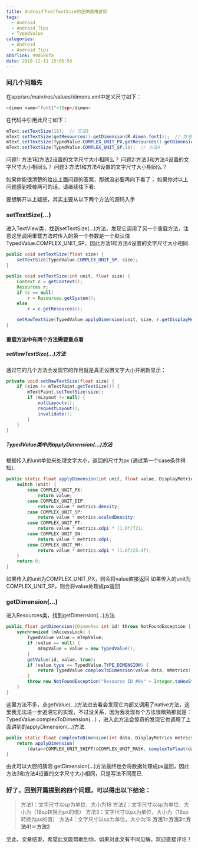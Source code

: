 ```yaml
---
title: Android下setTextSize的正确使用姿势
tags:
  - Android
  - Android Tips
  - TypedValue
categories:
  - Android
  - Android Tips
abbrlink: 99d586fa
date: 2018-12-11 15:05:53
---
```


### 问几个问题先

在app/src/main/res/values/dimens.xml中定义尺寸如下：

```js
<dimen name="font1">18sp</dimen>
```

在代码中引用此尺寸如下：

```java
mText.setTextSize(18);  // 方法1
mText.setTextSize(getResources().getDimension(R.dimen.font1));  // 方法2
mText.setTextSize(TypedValue.COMPLEX_UNIT_PX,getResources().getDimension(R.dimen.font1));  // 方法3
mText.setTextSize(TypedValue.COMPLEX_UNIT_SP,18);  // 方法4
```

问题1: 方法1和方法2设置的文字尺寸大小相同么？
问题2:方法3和方法4设置的文字尺寸大小相同么？
问题3:方法1和方法4设置的文字尺寸大小相同么？

如果你能很清楚的给出上面问题的答案，那就没必要再向下看了；
如果你对以上问题感到模棱两可的话，请继续往下看:

<!--more-->

要想解开以上疑惑，其实主要从以下两个方法的源码入手

### setTextSize(...)

进入TextView类，找到setTextSize(...)方法，发现它调用了另一个重载方法，注意这里调用重载方法时传入的第一个参数是一个默认值 TypedValue.COMPLEX_UNIT_SP，因此方法1和方法4设置的文字尺寸大小相同.

```java
public void setTextSize(float size) {
    setTextSize(TypedValue.COMPLEX_UNIT_SP, size);
}

public void setTextSize(int unit, float size) {   
    Context c = getContext();    
    Resources r;   
    if (c == null)        
        r = Resources.getSystem();    
    else        
        r = c.getResources();

    setRawTextSize(TypedValue.applyDimension(unit, size, r.getDisplayMetrics()));
}
```

#### 重载方法中有两个方法需要重点看

##### setRawTextSize(...)方法

通过它的几个方法会发现它的作用就是真正设置文字大小并刷新显示：

```java
private void setRawTextSize(float size) {    
    if (size != mTextPaint.getTextSize()) {            
        mTextPaint.setTextSize(size);        
        if (mLayout != null) {            
            nullLayouts();            
            requestLayout();            
            invalidate();        
        }    
    }
}
```

##### TypedValue类中的applyDimension(...)方法

根据传入的unit单位来处理文字大小，返回的尺寸为px (通过第一个case条件得知).

```java
public static float applyDimension(int unit, float value, DisplayMetrics metrics){
    switch (unit) {    
        case COMPLEX_UNIT_PX:        
            return value;    
        case COMPLEX_UNIT_DIP:        
            return value * metrics.density;    
        case COMPLEX_UNIT_SP:        
            return value * metrics.scaledDensity;    
        case COMPLEX_UNIT_PT:        
            return value * metrics.xdpi * (1.0f/72);    
        case COMPLEX_UNIT_IN:        
            return value * metrics.xdpi;    
        case COMPLEX_UNIT_MM:        
            return value * metrics.xdpi * (1.0f/25.4f);    
    }    
    return 0;
}
```

如果传入的unit为COMPLEX_UNIT_PX，则会将value直接返回
如果传入的unit为COMPLEX_UNIT_SP，则会将value处理成px返回

### getDimension(...)

进入Resources类，找到getDimension(...)方法

```java
public float getDimension(@DimenRes int id) throws NotFoundException {
    synchronized (mAccessLock) {        
        TypedValue value = mTmpValue;        
        if (value == null) {            
            mTmpValue = value = new TypedValue();        
        }        
        getValue(id, value, true);        
        if (value.type == TypedValue.TYPE_DIMENSION) {            
            return TypedValue.complexToDimension(value.data, mMetrics);        
        }        
        throw new NotFoundException("Resource ID #0x" + Integer.toHexString(id) + " type #0x" + Integer.toHexString(value.type) + " is not valid");    
    }
}
```

这里方法不多，点getValue(...)方法进去看会发现它内部又调用了native方法，这里我无法进一步追溯它的实现，不过没关系，因为我发现有个方法很眼熟那就是：TypedValue.complexToDimension(...) ，进入此方法会惊奇的发现它也调用了上面讲到的applyDimension(...)方法.

```java
public static float complexToDimension(int data, DisplayMetrics metrics){    
    return applyDimension(        
        (data>>COMPLEX_UNIT_SHIFT)&COMPLEX_UNIT_MASK, complexToFloat(data), metrics);
}
```

由此可以大胆的猜测 getDimension(...)方法最终也会将数据处理成px返回，因此方法3和方法4设置的文字尺寸大小相同，只是写法不同而已.

### 好了，回到开篇提到的四个问题，可以得出以下结论：

> 方法1：文字尺寸以sp为单位，大小为18
> 方法2：文字尺寸以sp为单位，大小为（18sp转换为px的值）
> 方法3：文字尺寸以px为单位，大小为（18sp转换为px的值）
> 方法4：文字尺寸以sp为单位，大小为18
> **方法1=方法3=方法4!＝方法2**

至此，文章结束，希望此文能帮助到你，如果对此文有不同见解，欢迎直接评论！

